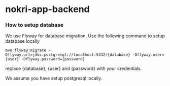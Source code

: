 # nokri-app-backend

### How to setup database 

We use Flyway for database migration. Use the following command to setup database locally

```
mvn flyway:migrate -Dflyway.url=jdbc:postgresql://localhost:5432/{database} -Dflyway.user={user} -Dflyway.password={password}
```

replace {database}, {user} and {password} with your credentials. 

We assume you have setup postgresql locally. 
 

